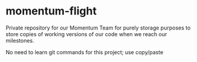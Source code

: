 # momentum-flight

Private repository for our Momentum Team for purely storage purposes to store copies of working versions of our code when we reach our milestones.

No need to learn git commands for this project; use copy/paste
